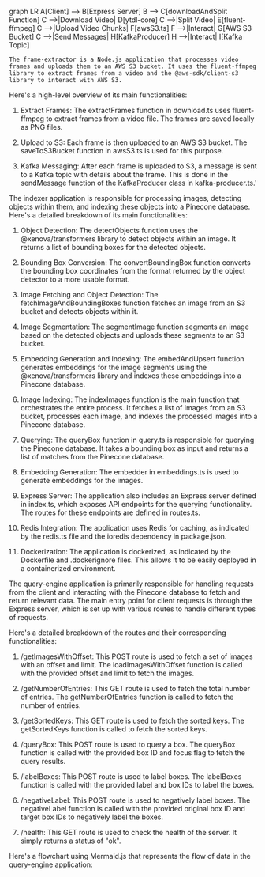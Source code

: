 graph LR
    A[Client] --> B[Express Server]
    B --> C[downloadAndSplit Function]
    C -->|Download Video| D[ytdl-core]
    C -->|Split Video| E[fluent-ffmpeg]
    C -->|Upload Video Chunks| F[awsS3.ts]
    F -->|Interact| G[AWS S3 Bucket]
    C -->|Send Messages| H[KafkaProducer]
    H -->|Interact| I[Kafka Topic]


    The frame-extractor is a Node.js application that processes video frames and uploads them to an AWS S3 bucket. It uses the fluent-ffmpeg library to extract frames from a video and the @aws-sdk/client-s3 library to interact with AWS S3.

Here's a high-level overview of its main functionalities:

1. Extract Frames: The extractFrames function in download.ts uses fluent-ffmpeg to extract frames from a video file. The frames are saved locally as PNG files.

2. Upload to S3: Each frame is then uploaded to an AWS S3 bucket. The saveToS3Bucket function in awsS3.ts is used for this purpose.

3. Kafka Messaging: After each frame is uploaded to S3, a message is sent to a Kafka topic with details about the frame. This is done in the sendMessage function of the KafkaProducer class in kafka-producer.ts.'


The indexer application is responsible for processing images, detecting objects within them, and indexing these objects into a Pinecone database. Here's a detailed breakdown of its main functionalities:

1. Object Detection: The detectObjects function uses the @xenova/transformers library to detect objects within an image. It returns a list of bounding boxes for the detected objects.

2. Bounding Box Conversion: The convertBoundingBox function converts the bounding box coordinates from the format returned by the object detector to a more usable format.

3. Image Fetching and Object Detection: The fetchImageAndBoundingBoxes function fetches an image from an S3 bucket and detects objects within it.

4. Image Segmentation: The segmentImage function segments an image based on the detected objects and uploads these segments to an S3 bucket.

5. Embedding Generation and Indexing: The embedAndUpsert function generates embeddings for the image segments using the @xenova/transformers library and indexes these embeddings into a Pinecone database.

6. Image Indexing: The indexImages function is the main function that orchestrates the entire process. It fetches a list of images from an S3 bucket, processes each image, and indexes the processed images into a Pinecone database.


1. Querying: The queryBox function in query.ts is responsible for querying the Pinecone database. It takes a bounding box as input and returns a list of matches from the Pinecone database.

2. Embedding Generation: The embedder in embeddings.ts is used to generate embeddings for the images.

3. Express Server: The application also includes an Express server defined in index.ts, which exposes API endpoints for the querying functionality. The routes for these endpoints are defined in routes.ts.

4. Redis Integration: The application uses Redis for caching, as indicated by the redis.ts file and the ioredis dependency in package.json.

5. Dockerization: The application is dockerized, as indicated by the Dockerfile and .dockerignore files. This allows it to be easily deployed in a containerized environment.


The query-engine application is primarily responsible for handling requests from the client and interacting with the Pinecone database to fetch and return relevant data. The main entry point for client requests is through the Express server, which is set up with various routes to handle different types of requests.

Here's a detailed breakdown of the routes and their corresponding functionalities:

1. /getImagesWithOffset: This POST route is used to fetch a set of images with an offset and limit. The loadImagesWithOffset function is called with the provided offset and limit to fetch the images.

2. /getNumberOfEntries: This GET route is used to fetch the total number of entries. The getNumberOfEntries function is called to fetch the number of entries.

3. /getSortedKeys: This GET route is used to fetch the sorted keys. The getSortedKeys function is called to fetch the sorted keys.

4. /queryBox: This POST route is used to query a box. The queryBox function is called with the provided box ID and focus flag to fetch the query results.

5. /labelBoxes: This POST route is used to label boxes. The labelBoxes function is called with the provided label and box IDs to label the boxes.

6. /negativeLabel: This POST route is used to negatively label boxes. The negativeLabel function is called with the provided original box ID and target box IDs to negatively label the boxes.

7. /health: This GET route is used to check the health of the server. It simply returns a status of "ok".

Here's a flowchart using Mermaid.js that represents the flow of data in the query-engine application: